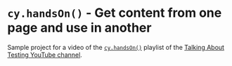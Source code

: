 # `cy.handsOn()` - Get content from one page and use in another

Sample project for a video of the [`cy.handsOn()`](https://www.youtube.com/playlist?list=PL-eblSNRj0QHIRCg9hYUYzSY87EyWo4k_) playlist of the [Talking About Testing YouTube channel](https://www.youtube.com/c/talkingabouttesting).
